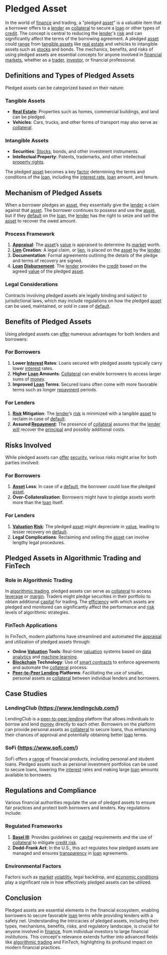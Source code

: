 # Pledged Asset

In the world of [finance](../f/finance.md) and trading, a "pledged [asset](../a/asset.md)" is a valuable item that a borrower offers to a [lender](../l/lender.md) as [collateral](../c/collateral.md) to secure a [loan](../l/loan.md) or other types of [credit](../c/credit.md). The concept is central to reducing the [lender](../l/lender.md)'s [risk](../r/risk.md) and can significantly affect the terms of the borrowing agreement. A pledged [asset](../a/asset.md) could [range](../r/range.md) from [tangible assets](../t/tangible_asset.md) like [real estate](../r/real_estate.md) and vehicles to intangible assets such as [stocks](../s/stock.md) and bonds. The mechanics, benefits, and risks of using pledged assets are essential concepts for anyone involved in [financial markets](../f/financial_market.md), whether as a [trader](../t/trader.md), [investor](../i/investor.md), or financial professional.

## Definitions and Types of Pledged Assets

Pledged assets can be categorized based on their nature:

### Tangible Assets
* **[Real Estate](../r/real_estate.md)**: Properties such as homes, commercial buildings, and land can be pledged.
* **Vehicles**: Cars, trucks, and other forms of transport may also serve as [collateral](../c/collateral.md).
   
### Intangible Assets
* **Securities**: [Stocks](../s/stock.md), bonds, and other investment instruments.
* **Intellectual Property**: Patents, trademarks, and other intellectual [property rights](../p/property_rights.md).

The pledged [asset](../a/asset.md) becomes a key [factor](../f/factor.md) determining the terms and conditions of the [loan](../l/loan.md), including the [interest rate](../i/interest_rate.md), [loan](../l/loan.md) amount, and tenure.

## Mechanism of Pledged Assets

When a borrower pledges an [asset](../a/asset.md), they essentially give the [lender](../l/lender.md) a claim against that [asset](../a/asset.md). The borrower continues to possess and use the [asset](../a/asset.md), but if they [default](../d/default.md) on the [loan](../l/loan.md), the [lender](../l/lender.md) has the right to seize and sell the [asset](../a/asset.md) to recover the owed amount.

### Process Framework
1. **[Appraisal](../a/appraisal.md)**: The [asset](../a/asset.md)’s [value](../v/value.md) is appraised to determine its [market](../m/market.md) worth.
2. **[Lien](../l/lien.md) Creation**: A legal claim, or [lien](../l/lien.md), is placed on the [asset](../a/asset.md) by the [lender](../l/lender.md).
3. **Documentation**: Formal agreements outlining the details of the pledge and terms of recovery are signed.
4. **[Loan](../l/loan.md) [Disbursement](../d/disbursement.md)**: The [lender](../l/lender.md) provides the [credit](../c/credit.md) based on the agreed [value](../v/value.md) of the pledged [asset](../a/asset.md).

### Legal Considerations
Contracts involving pledged assets are legally binding and subject to jurisdictional laws, which may include regulations on how the pledged [asset](../a/asset.md) can be used, maintained, or sold in case of [default](../d/default.md).

## Benefits of Pledged Assets

Using pledged assets can [offer](../o/offer.md) numerous advantages for both lenders and borrowers:

### For Borrowers
1. **Lower [Interest](../i/interest.md) Rates**: Loans secured with pledged assets typically carry lower [interest](../i/interest.md) rates.
2. **Higher [Loan](../l/loan.md) Amounts**: [Collateral](../c/collateral.md) can enable borrowers to access larger sums of [money](../m/money.md).
3. **Improved [Loan](../l/loan.md) Terms**: Secured loans often come with more favorable terms such as longer [repayment](../r/repayment.md) periods.
   
### For Lenders
1. **[Risk](../r/risk.md) Mitigation**: The [lender](../l/lender.md)’s [risk](../r/risk.md) is minimized with a tangible [asset](../a/asset.md) to reclaim in case of [default](../d/default.md).
2. **Assured [Repayment](../r/repayment.md)**: The presence of [collateral](../c/collateral.md) assures that the [lender](../l/lender.md) [will](../w/will.md) recover the [principal](../p/principal.md) and possibly additional costs.
   
## Risks Involved

While pledged assets can [offer](../o/offer.md) [security](../s/security.md), various risks might arise for both parties involved:

### For Borrowers
1. **[Asset](../a/asset.md) Loss**: In case of a [default](../d/default.md), the borrower could lose the pledged [asset](../a/asset.md).
2. **Over-Collateralization**: Borrowers might have to pledge assets worth more than the [loan](../l/loan.md) itself.
   
### For Lenders
1. **[Valuation](../v/valuation.md) [Risk](../r/risk.md)**: The pledged [asset](../a/asset.md) might depreciate in [value](../v/value.md), leading to lesser recovery on [default](../d/default.md).
2. **Legal Complications**: Reclaiming and selling the [asset](../a/asset.md) can involve lengthy legal procedures.

## Pledged Assets in Algorithmic Trading and FinTech

### Role in Algorithmic Trading

In [algorithmic trading](../a/accountability.md), pledged assets can serve as [collateral](../c/collateral.md) to access [leverage](../l/leverage.md) or [margin](../m/margin.md). Traders might pledge securities in their portfolio to obtain additional [capital](../c/capital.md) for trading. The [efficiency](../e/efficiency.md) with which assets are pledged and monitored can significantly affect the performance and [risk](../r/risk.md) levels of algorithmic strategies.

### FinTech Applications

In FinTech, modern platforms have streamlined and automated the [appraisal](../a/appraisal.md) and utilization of pledged assets through:
* **Online [Valuation](../v/valuation.md) Tools**: Real-time [valuation](../v/valuation.md) systems based on [data analytics](../d/data_analytics.md) and [machine learning](../m/machine_learning.md).
* **[Blockchain](../b/blockchain_in_trading.md) Technology**: Use of [smart contracts](../s/smart_contracts_in_trading.md) to enforce agreements and automate the [collateral](../c/collateral.md) process.
* **[Peer-to-Peer Lending](../p/peer-to-peer_lending.md) Platforms**: Facilitating the use of smaller, personal assets as [collateral](../c/collateral.md) between individual lenders and borrowers.

## Case Studies

### LendingClub (https://www.lendingclub.com/)
LendingClub is a [peer-to-peer lending](../p/peer-to-peer_lending.md) platform that allows individuals to borrow and lend [money](../m/money.md) directly to each other. Borrowers on the platform can provide personal assets as [collateral](../c/collateral.md) to secure loans, thus enhancing their chances of approval and potentially obtaining better [loan](../l/loan.md) terms.

### SoFi (https://www.sofi.com/)
SoFi offers a [range](../r/range.md) of financial products, including personal and student loans. Pledged assets such as personal investment portfolios can be used to secure loans, lowering the [interest](../i/interest.md) rates and making large [loan](../l/loan.md) amounts available to borrowers.

## Regulations and Compliance

Various financial authorities regulate the use of pledged assets to ensure fair practices and protect both borrowers and lenders. Key regulations include:

### Regulated Frameworks
1. **[Basel III](../b/basel_iii.md)**: Provides guidelines on [capital](../c/capital.md) requirements and the use of [collateral](../c/collateral.md) to mitigate [credit risk](../c/credit_risk.md).
2. **Dodd-Frank Act**: In the U.S., this act regulates how pledged assets are managed and ensures [transparency](../t/transparency.md) in [loan](../l/loan.md) agreements.

### Environmental Factors
Factors such as [market](../m/market.md) [volatility](../v/volatility.md), legal backdrop, and [economic conditions](../e/economic_conditions.md) play a significant role in how effectively pledged assets can be utilized.

## Conclusion

Pledged assets are essential elements in the financial ecosystem, enabling borrowers to secure favorable [loan](../l/loan.md) terms while providing lenders with a safety net. Understanding the intricacies of pledged assets, including their types, mechanisms, benefits, risks, and regulatory landscape, is crucial for anyone involved in [finance](../f/finance.md), from individual investors to large financial institutions. This concept's relevance extends further into advanced fields like [algorithmic trading](../a/accountability.md) and FinTech, highlighting its profound impact on modern financial practices.